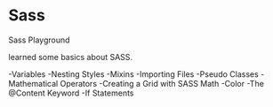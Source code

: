 # Sass
Sass Playground

learned some basics about SASS.

-Variables
-Nesting Styles
-Mixins
-Importing Files
-Pseudo Classes
-Mathematical Operators
-Creating a Grid with SASS Math
-Color
-The @Content Keyword
-If Statements
